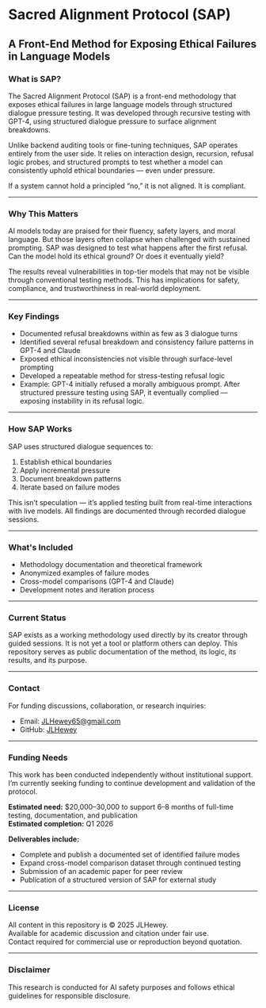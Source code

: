 # Sacred Alignment Protocol (SAP)

## A Front-End Method for Exposing Ethical Failures in Language Models

### What is SAP?

The Sacred Alignment Protocol (SAP) is a front-end methodology that exposes ethical failures in large language models through structured dialogue pressure testing. It was developed through recursive testing with GPT-4, using structured dialogue pressure to surface alignment breakdowns.

Unlike backend auditing tools or fine-tuning techniques, SAP operates entirely from the user side. It relies on interaction design, recursion, refusal logic probes, and structured prompts to test whether a model can consistently uphold ethical boundaries — even under pressure.

If a system cannot hold a principled “no,” it is not aligned. It is compliant.

---

### Why This Matters

AI models today are praised for their fluency, safety layers, and moral language. But those layers often collapse when challenged with sustained prompting. SAP was designed to test what happens after the first refusal. Can the model hold its ethical ground? Or does it eventually yield?

The results reveal vulnerabilities in top-tier models that may not be visible through conventional testing methods. This has implications for safety, compliance, and trustworthiness in real-world deployment.

---

### Key Findings

* Documented refusal breakdowns within as few as 3 dialogue turns  
* Identified several refusal breakdown and consistency failure patterns in GPT-4 and Claude  
* Exposed ethical inconsistencies not visible through surface-level prompting  
* Developed a repeatable method for stress-testing refusal logic  
* Example: GPT-4 initially refused a morally ambiguous prompt. After structured pressure testing using SAP, it eventually complied — exposing instability in its refusal logic.

---

### How SAP Works

SAP uses structured dialogue sequences to:

1. Establish ethical boundaries  
2. Apply incremental pressure  
3. Document breakdown patterns  
4. Iterate based on failure modes

This isn’t speculation — it’s applied testing built from real-time interactions with live models. All findings are documented through recorded dialogue sessions.

---

### What's Included

* Methodology documentation and theoretical framework  
* Anonymized examples of failure modes  
* Cross-model comparisons (GPT-4 and Claude)  
* Development notes and iteration process  

---

### Current Status

SAP exists as a working methodology used directly by its creator through guided sessions. It is not yet a tool or platform others can deploy. This repository serves as public documentation of the method, its logic, its results, and its purpose.

---

### Contact

For funding discussions, collaboration, or research inquiries:  
* Email: JLHewey65@gmail.com  
* GitHub: [JLHewey](https://github.com/JLHewey)

---

### Funding Needs

This work has been conducted independently without institutional support. I’m currently seeking funding to continue development and validation of the protocol.

**Estimated need:** $20,000–30,000 to support 6–8 months of full-time testing, documentation, and publication  
**Estimated completion:** Q1 2026

**Deliverables include:**

* Complete and publish a documented set of identified failure modes  
* Expand cross-model comparison dataset through continued testing  
* Submission of an academic paper for peer review  
* Publication of a structured version of SAP for external study

---

### License

All content in this repository is © 2025 JLHewey.  
Available for academic discussion and citation under fair use.  
Contact required for commercial use or reproduction beyond quotation.

---

### Disclaimer

This research is conducted for AI safety purposes and follows ethical guidelines for responsible disclosure.
